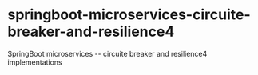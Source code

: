 # springboot-microservices-circuite-breaker-and-resilience4
SpringBoot microservices -- circuite breaker and resilience4 implementations
